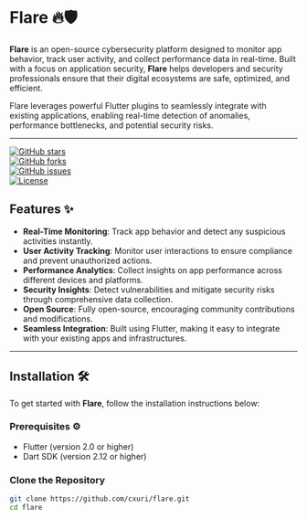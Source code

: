 # Flare 🔥🛡️

**Flare** is an open-source cybersecurity platform designed to monitor app behavior, track user activity, and collect performance data in real-time. Built with a focus on application security, **Flare** helps developers and security professionals ensure that their digital ecosystems are safe, optimized, and efficient.

Flare leverages powerful Flutter plugins to seamlessly integrate with existing applications, enabling real-time detection of anomalies, performance bottlenecks, and potential security risks.

---

[![GitHub stars](https://img.shields.io/github/stars/cxuri/flare?style=social)](https://github.com/cxuri/flare/stargazers)  
[![GitHub forks](https://img.shields.io/github/forks/cxuri/flare?style=social)](https://github.com/cxuri/flare/network)  
[![GitHub issues](https://img.shields.io/github/issues/cxuri/flare)](https://github.com/cxuri/flare/issues)  
[![License](https://img.shields.io/badge/license-Apache%202.0-blue.svg)](https://opensource.org/licenses/Apache-2.0)

## Features ✨

- **Real-Time Monitoring**: Track app behavior and detect any suspicious activities instantly.
- **User Activity Tracking**: Monitor user interactions to ensure compliance and prevent unauthorized actions.
- **Performance Analytics**: Collect insights on app performance across different devices and platforms.
- **Security Insights**: Detect vulnerabilities and mitigate security risks through comprehensive data collection.
- **Open Source**: Fully open-source, encouraging community contributions and modifications.
- **Seamless Integration**: Built using Flutter, making it easy to integrate with your existing apps and infrastructures.

---

## Installation 🛠️

To get started with **Flare**, follow the installation instructions below:

### Prerequisites ⚙️

- Flutter (version 2.0 or higher)
- Dart SDK (version 2.12 or higher)

### Clone the Repository

```bash
git clone https://github.com/cxuri/flare.git
cd flare
